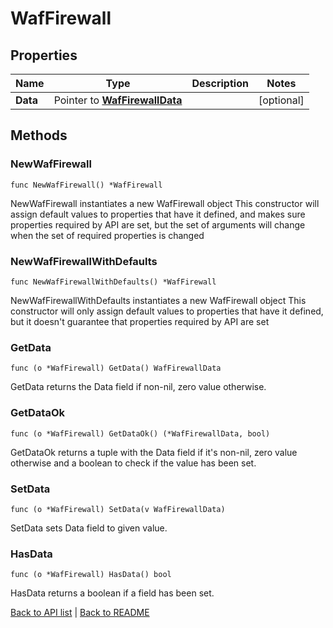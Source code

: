 # WafFirewall

## Properties

Name | Type | Description | Notes
------------ | ------------- | ------------- | -------------
**Data** | Pointer to [**WafFirewallData**](WafFirewallData.md) |  | [optional] 

## Methods

### NewWafFirewall

`func NewWafFirewall() *WafFirewall`

NewWafFirewall instantiates a new WafFirewall object
This constructor will assign default values to properties that have it defined,
and makes sure properties required by API are set, but the set of arguments
will change when the set of required properties is changed

### NewWafFirewallWithDefaults

`func NewWafFirewallWithDefaults() *WafFirewall`

NewWafFirewallWithDefaults instantiates a new WafFirewall object
This constructor will only assign default values to properties that have it defined,
but it doesn't guarantee that properties required by API are set

### GetData

`func (o *WafFirewall) GetData() WafFirewallData`

GetData returns the Data field if non-nil, zero value otherwise.

### GetDataOk

`func (o *WafFirewall) GetDataOk() (*WafFirewallData, bool)`

GetDataOk returns a tuple with the Data field if it's non-nil, zero value otherwise
and a boolean to check if the value has been set.

### SetData

`func (o *WafFirewall) SetData(v WafFirewallData)`

SetData sets Data field to given value.

### HasData

`func (o *WafFirewall) HasData() bool`

HasData returns a boolean if a field has been set.


[Back to API list](../README.md#documentation-for-api-endpoints) | [Back to README](../README.md)
